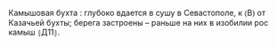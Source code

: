 ---
---

Камышовая бухта
: глубоко вдается в сушу в Севастополе, к ⦅В⦆ от Казачьей бухты; берега застроены – раньше на них в изобилии рос камыш ⦃Д11⦄.
